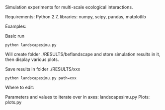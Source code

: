 Simulation experiments for multi-scale ecological interactions.

Requirements:
 Python 2.7, libraries: numpy, scipy, pandas, matplotlib

Examples:

 Basic run

    python landscapesimu.py

 Will create folder ./RESULTS/beflandscape and store simulation results in it, then display various plots.

 Save results in folder ./RESULTS/xxx

    python landscapesimu.py path=xxx


Where to edit:

   Parameters and values to iterate over in axes: landscapesimu.py
   Plots: plots.py